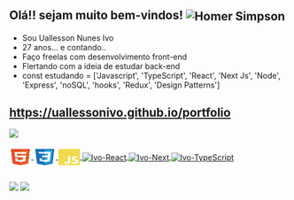 ## Olá!! sejam muito bem-vindos! <img align="center" alt="Homer Simpson" height="60" width="80" src="https://media.giphy.com/media/L4ZI0w4waQ2vSkMgU9/giphy.gif">

- Sou Uallesson Nunes Ivo
- 27 anos... e contando..
- Faço freelas com desenvolvimento front-end
- Flertando com a ideia de estudar back-end
- const estudando = ['Javascript', 'TypeScript', 'React', 'Next Js', 'Node', 'Express', 'noSQL', 'hooks', 'Redux', 'Design Patterns']

 
## https://uallessonivo.github.io/portfolio

<div>
  <a href="https://github.com/Uallessonivo">
  <img height="180em" src="https://github-readme-stats.vercel.app/api/top-langs/?username=Uallessonivo&layout=compact&langs_count=8&theme=dark"/>
<div>

<div style="display: inline_block"><br>
  <img align="center" alt="Ivo-HTML" height="30" width="40" src="https://raw.githubusercontent.com/devicons/devicon/master/icons/html5/html5-original.svg">
  <img align="center" alt="Ivo-CSS" height="30" width="40" src="https://raw.githubusercontent.com/devicons/devicon/master/icons/css3/css3-original.svg">
  <img align="center" alt="Ivo-Js" height="30" width="40" src="https://raw.githubusercontent.com/devicons/devicon/master/icons/javascript/javascript-plain.svg">
  <img align="center" alt="Ivo-React" height="30" width="40" src="https://www.vectorlogo.zone/logos/reactjs/reactjs-icon.svg">
  <img align="center" alt="Ivo-Next" height="30" width="40" src="https://cdn.worldvectorlogo.com/logos/next-js.svg">  
  <img align="center" alt="Ivo-TypeScript" height="30" width="40" src="https://www.vectorlogo.zone/logos/typescriptlang/typescriptlang-icon.svg">
</div>
  
  ##
  
  <div>
  <a href = "mailto: uallessons@gmail.com"><img src="https://img.shields.io/badge/-Gmail-%230077B5?style=for-the-badge&logo=gmail&logoColor=white" target="_blank"></a>
  <a href="https://instagram.com/uallesson_ivo" target="_blank"><img src="https://img.shields.io/badge/-Instagram-%23333?style=for-the-badge&logo=instagram&logoColor=white" target="_blank"></a>
</div>
